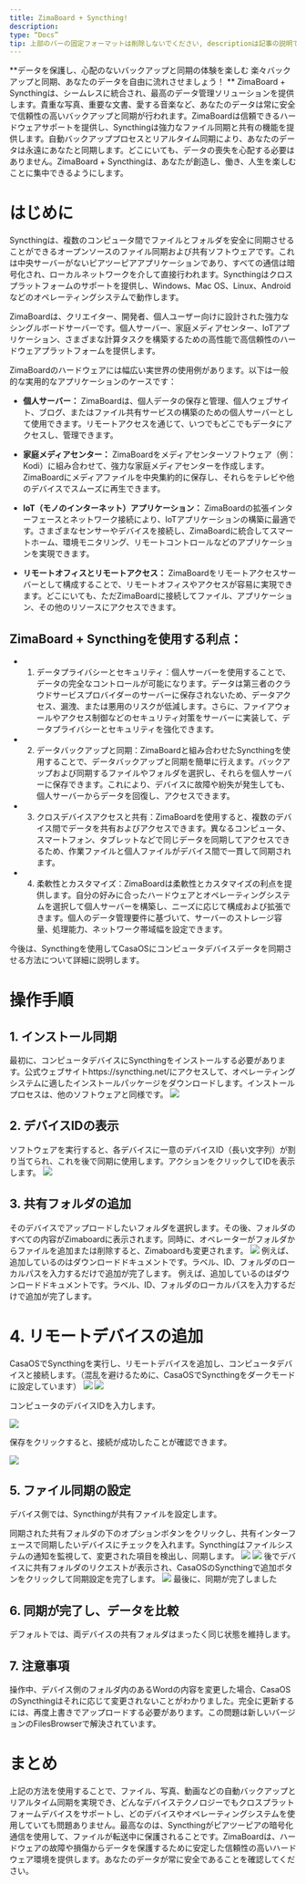 ```yaml
---
title: ZimaBoard + Syncthing!
description:
type: “Docs”
tip: 上部のバーの固定フォーマットは削除しないでください, descriptionは記事の説明であり、未記入の場合は内容の最初の段落のテキストを切り取ります
---
```

**データを保護し、心配のないバックアップと同期の体験を楽しむ
楽々バックアップと同期、あなたのデータを自由に流れさせましょう！
**
ZimaBoard + Syncthingは、シームレスに統合され、最高のデータ管理ソリューションを提供します。貴重な写真、重要な文書、愛する音楽など、あなたのデータは常に安全で信頼性の高いバックアップと同期が行われます。ZimaBoardは信頼できるハードウェアサポートを提供し、Syncthingは強力なファイル同期と共有の機能を提供します。自動バックアッププロセスとリアルタイム同期により、あなたのデータは永遠にあなたと同期します。どこにいても、データの喪失を心配する必要はありません。ZimaBoard + Syncthingは、あなたが創造し、働き、人生を楽しむことに集中できるようにします。
# はじめに
Syncthingは、複数のコンピュータ間でファイルとフォルダを安全に同期させることができるオープンソースのファイル同期および共有ソフトウェアです。これは中央サーバーがないピアツーピアアプリケーションであり、すべての通信は暗号化され、ローカルネットワークを介して直接行われます。Syncthingはクロスプラットフォームのサポートを提供し、Windows、Mac OS、Linux、Androidなどのオペレーティングシステムで動作します。

ZimaBoardは、クリエイター、開発者、個人ユーザー向けに設計された強力なシングルボードサーバーです。個人サーバー、家庭メディアセンター、IoTアプリケーション、さまざまな計算タスクを構築するための高性能で高信頼性のハードウェアプラットフォームを提供します。

ZimaBoardのハードウェアには幅広い実世界の使用例があります。以下は一般的な実用的なアプリケーションのケースです：
- **個人サーバー：** ZimaBoardは、個人データの保存と管理、個人ウェブサイト、ブログ、またはファイル共有サービスの構築のための個人サーバーとして使用できます。リモートアクセスを通じて、いつでもどこでもデータにアクセスし、管理できます。

- **家庭メディアセンター：** ZimaBoardをメディアセンターソフトウェア（例：Kodi）に組み合わせて、強力な家庭メディアセンターを作成します。ZimaBoardにメディアファイルを中央集約的に保存し、それらをテレビや他のデバイスでスムーズに再生できます。

- **IoT（モノのインターネット）アプリケーション：** ZimaBoardの拡張インターフェースとネットワーク接続により、IoTアプリケーションの構築に最適です。さまざまなセンサーやデバイスを接続し、ZimaBoardに統合してスマートホーム、環境モニタリング、リモートコントロールなどのアプリケーションを実現できます。

- **リモートオフィスとリモートアクセス：** ZimaBoardをリモートアクセスサーバーとして構成することで、リモートオフィスやアクセスが容易に実現できます。どこにいても、ただZimaBoardに接続してファイル、アプリケーション、その他のリソースにアクセスできます。

## ZimaBoard + Syncthingを使用する利点：
- 1. データプライバシーとセキュリティ：個人サーバーを使用することで、データの完全なコントロールが可能になります。データは第三者のクラウドサービスプロバイダーのサーバーに保存されないため、データアクセス、漏洩、または悪用のリスクが低減します。さらに、ファイアウォールやアクセス制御などのセキュリティ対策をサーバーに実装して、データプライバシーとセキュリティを強化できます。

- 2. データバックアップと同期：ZimaBoardと組み合わせたSyncthingを使用することで、データバックアップと同期を簡単に行えます。バックアップおよび同期するファイルやフォルダを選択し、それらを個人サーバーに保存できます。これにより、デバイスに故障や紛失が発生しても、個人サーバーからデータを回復し、アクセスできます。

- 3. クロスデバイスアクセスと共有：ZimaBoardを使用すると、複数のデバイス間でデータを共有およびアクセスできます。異なるコンピュータ、スマートフォン、タブレットなどで同じデータを同期してアクセスできるため、作業ファイルと個人ファイルがデバイス間で一貫して同期されます。

- 4. 柔軟性とカスタマイズ：ZimaBoardは柔軟性とカスタマイズの利点を提供します。自分の好みに合ったハードウェアとオペレーティングシステムを選択して個人サーバーを構築し、ニーズに応じて構成および拡張できます。個人のデータ管理要件に基づいて、サーバーのストレージ容量、処理能力、ネットワーク帯域幅を設定できます。

今後は、Syncthingを使用してCasaOSにコンピュータデバイスデータを同期させる方法について詳細に説明します。

# 操作手順
## 1. インストール同期
最初に、コンピュータデバイスにSyncthingをインストールする必要があります。公式ウェブサイトhttps://syncthing.net/にアクセスして、オペレーティングシステムに適したインストールパッケージをダウンロードします。インストールプロセスは、他のソフトウェアと同様です。
![](https://manage.icewhale.io/api/static/docs/1727262326663_image.png)
## 2. デバイスIDの表示
ソフトウェアを実行すると、各デバイスに一意のデバイスID（長い文字列）が割り当てられ、これを後で同期に使用します。アクションをクリックしてIDを表示します。
![](https://manage.icewhale.io/api/static/docs/1727262345800_image.png)
## 3. 共有フォルダの追加
そのデバイスでアップロードしたいフォルダを選択します。その後、フォルダのすべての内容がZimaboardに表示されます。同時に、オペレーターがフォルダからファイルを追加または削除すると、Zimaboardも変更されます。
![](https://manage.icewhale.io/api/static/docs/1727262377851_image.png)
例えば、追加しているのはダウンロードドキュメントです。ラベル、ID、フォルダのローカルパスを入力するだけで追加が完了します。
例えば、追加しているのはダウンロードドキュメントです。ラベル、ID、フォルダのローカルパスを入力するだけで追加が完了します。
# 4. リモートデバイスの追加
CasaOSでSyncthingを実行し、リモートデバイスを追加し、コンピュータデバイスと接続します。（混乱を避けるために、CasaOSでSyncthingをダークモードに設定しています）
![](https://manage.icewhale.io/api/static/docs/1727262413245_image.png)
![](https://manage.icewhale.io/api/static/docs/1727262418895_image.png)

コンピュータのデバイスIDを入力します。

![](https://manage.icewhale.io/api/static/docs/1727262438326_image.png)

保存をクリックすると、接続が成功したことが確認できます。

![](https://manage.icewhale.io/api/static/docs/1727262453826_image.png)

## 5. ファイル同期の設定
デバイス側では、Syncthingが共有ファイルを設定します。

同期された共有フォルダの下のオプションボタンをクリックし、共有インターフェースで同期したいデバイスにチェックを入れます。Syncthingはファイルシステムの通知を監視して、変更された項目を検出し、同期します。
![](https://manage.icewhale.io/api/static/docs/1727262752262_image.png)
![](https://manage.icewhale.io/api/static/docs/1727262756052_image.png)
後でデバイスに共有フォルダのリクエストが表示され、CasaOSのSyncthingで追加ボタンをクリックして同期設定を完了します。
![](https://manage.icewhale.io/api/static/docs/1727262766182_image.png)
最後に、同期が完了しました
## 6. 同期が完了し、データを比較
デフォルトでは、両デバイスの共有フォルダはまったく同じ状態を維持します。
## 7. 注意事項
操作中、デバイス側のフォルダ内のあるWordの内容を変更した場合、CasaOSのSyncthingはそれに応じて変更されないことがわかりました。完全に更新するには、再度上書きでアップロードする必要があります。この問題は新しいバージョンのFilesBrowserで解決されています。

# まとめ
上記の方法を使用することで、ファイル、写真、動画などの自動バックアップとリアルタイム同期を実現でき、どんなデバイステクノロジーでもクロスプラットフォームデバイスをサポートし、どのデバイスやオペレーティングシステムを使用していても問題ありません。最高なのは、Syncthingがピアツーピアの暗号化通信を使用して、ファイルが転送中に保護されることです。ZimaBoardは、ハードウェアの故障や損傷からデータを保護するために安定した信頼性の高いハードウェア環境を提供します。あなたのデータが常に安全であることを確認してください。